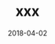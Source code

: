 ---
title: xxx
date: 2018-04-02
description: xxx 
thumb: /assets/images/photo-gallery/colin_eckoff--thumb.jpeg
image: /assets/images/photo-gallery/colin_eckoff.jpeg
angler-name: Colin Eckoff

reel-type: spinning
reel-series: 300 

# location: Someplace, United States
# fish: Shark
# fish-length: 49 in.
# fish-weight: 78 lbs.
---